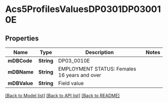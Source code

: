 # Acs5ProfilesValuesDP0301DP030010E

## Properties
Name | Type | Description | Notes
------------ | ------------- | ------------- | -------------
**mDBCode** | **String** | DP03_0010E | 
**mDBName** | **String** | EMPLOYMENT STATUS: Females 16 years and over | 
**mDBValue** | **String** | Field value | 

[[Back to Model list]](../README.md#documentation-for-models) [[Back to API list]](../README.md#documentation-for-api-endpoints) [[Back to README]](../README.md)


